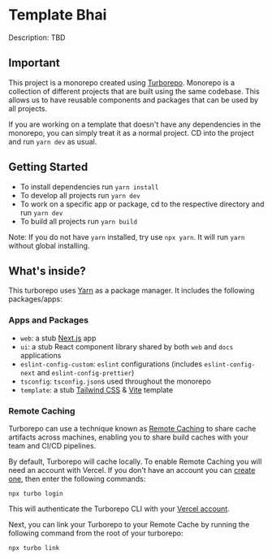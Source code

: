 # Template Bhai

Description: TBD

## Important
This project is a monorepo created using [Turborepo](https://turborepo.org/).
Monorepo is a collection of different projects that are built using the same codebase.
This allows us to have reusable components and packages that can be used by all projects.

If you are working on a template that doesn't have any dependencies in the monorepo, you can simply
treat it as a normal project. CD into the project and run `yarn dev` as usual.

## Getting Started

- To install dependencies run `yarn install`
- To develop all projects run `yarn dev`
- To work on a specific app or package, cd to the respective directory and run `yarn dev`
- To build all projects run `yarn build`

Note: If you do not have `yarn` installed, try use `npx yarn`. It will run `yarn` without global installing.

## What's inside?

This turborepo uses [Yarn](https://classic.yarnpkg.com/lang/en/) as a package manager. It includes the following packages/apps:

### Apps and Packages

- `web`: a stub [Next.js](https://nextjs.org) app
- `ui`: a stub React component library shared by both `web` and `docs` applications
- `eslint-config-custom`: `eslint` configurations (includes `eslint-config-next` and `eslint-config-prettier`)
- `tsconfig`: `tsconfig.json`s used throughout the monorepo
- `template`: a stub [Tailwind CSS](https://tailwindcss.com/) & [Vite](https://vitejs.dev/) template

### Remote Caching

Turborepo can use a technique known as [Remote Caching](https://turborepo.org/docs/core-concepts/remote-caching) to share cache artifacts across machines, enabling you to share build caches with your team and CI/CD pipelines.

By default, Turborepo will cache locally. To enable Remote Caching you will need an account with Vercel. If you don't have an account you can [create one](https://vercel.com/signup), then enter the following commands:

```
npx turbo login
```

This will authenticate the Turborepo CLI with your [Vercel account](https://vercel.com/docs/concepts/personal-accounts/overview).

Next, you can link your Turborepo to your Remote Cache by running the following command from the root of your turborepo:

```
npx turbo link
```

